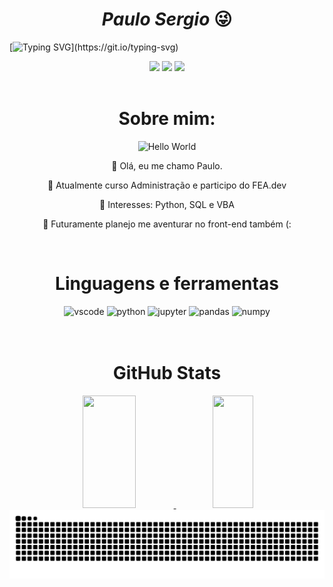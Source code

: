 <h1 align="center">
   <i> Paulo Sergio </i> 😜
</h1>

[![Typing SVG](https://readme-typing-svg.herokuapp.com?font=Roboto&weight=800&size=25&pause=1000&color=F700F6&background=040BFF15&center=true&vCenter=true&width=1000&height=150&lines=Ol%C3%A1%2C+eu+me+chamo+Paulo;Seja+bem+vindo+ao+meu+perfil!)](https://git.io/typing-svg)

<div align = "center">  
  <a href="https://instagram.com/lauposergio" target="_blank"><img src="https://img.shields.io/badge/-Instagram-%23E4405F?style=for-the-badge&logo=instagram&logoColor=white" target="_blank"></a>
  <a href="https://www.twitch.tv/lauposergio" target="_blank"><img src="https://img.shields.io/badge/Twitch-9146FF?style=for-the-badge&logo=twitch&logoColor=white" target="_blank"></a>
  <a href="https://www.linkedin.com/in/paulosergio-" target="_blank"><img src="https://img.shields.io/badge/-LinkedIn-%230077B5?style=for-the-badge&logo=linkedin&logoColor=white" target="_blank"></a>
</div>

<br>

<div align="center">
<h1> Sobre mim: </h1>
<img height = "300" width = "400" src="https://images.squarespace-cdn.com/content/v1/593df14037c58172ed4d5ac9/1497734101092-YV4MY8JSHRJ5KG3HF8T2/helloworld.png?format=1000w" alt="Hello World">
 <p> 🫡 Olá, eu me chamo Paulo. </p>
 <p> 📘 Atualmente curso Administração e participo do FEA.dev</p> 
 <p> 🧠 Interesses: Python, SQL e VBA </p>
 <p> 🍃 Futuramente planejo me aventurar no front-end também (: </p>
</div>

<br>

<div align= "center">
<h1> Linguagens e ferramentas </h1>
<img alt = "vscode" height = "80" width = "80" src="https://cdn.jsdelivr.net/gh/devicons/devicon/icons/vscode/vscode-original.svg" />
<img alt = "python" height = "80" width = "80" src="https://cdn.jsdelivr.net/gh/devicons/devicon/icons/python/python-original.svg" />
<img alt = " jupyter" height = "80" width = "80" src="https://cdn.jsdelivr.net/gh/devicons/devicon/icons/jupyter/jupyter-original-wordmark.svg" />
<img alt = "pandas" height = "80" width = "80" src="https://cdn.jsdelivr.net/gh/devicons/devicon/icons/pandas/pandas-original-wordmark.svg" />
<img alt = "numpy" height = "80" width = "80" src="https://cdn.jsdelivr.net/gh/devicons/devicon/icons/numpy/numpy-original-wordmark.svg" />              
</div>

<br>
<br>

<div align="center">
<h1> GitHub Stats </h1>
  <a href="https://github.com/lauposergio">
  <img height="180em" width="41%" src="https://github-readme-stats.vercel.app/api?username=GvFreitas1&show_icons=true&theme=tokyonight&include_all_commits=true&count_private=true"/>
  <img height="180em" width="36%" src="https://github-readme-stats.vercel.app/api/top-langs/?username=GvFreitas1&layout=compact&langs_count=7&theme=tokyonight"/>
  </a>
</div>

<div align = "center" >
<img alt = "snake gif" src="https://github.com/GvFreitas1/GvFreitas1/blob/output/snake_gif_github.svg" />
</div>
      
